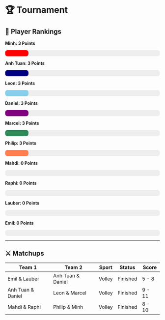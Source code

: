 # 🏆 Tournament
## 🏅 Player Rankings

**Minh: 3 Points**
<div style="background-color: #eee; border-radius: 8px; width: 100%; height: 20px;">
  <div style="width: 15.0%; background-color: red; height: 100%; border-radius: 8px;"></div>
</div>
            
**Anh Tuan: 3 Points**
<div style="background-color: #eee; border-radius: 8px; width: 100%; height: 20px;">
  <div style="width: 15.0%; background-color: navy; height: 100%; border-radius: 8px;"></div>
</div>
            
**Leon: 3 Points**
<div style="background-color: #eee; border-radius: 8px; width: 100%; height: 20px;">
  <div style="width: 15.0%; background-color: skyblue; height: 100%; border-radius: 8px;"></div>
</div>
            
**Daniel: 3 Points**
<div style="background-color: #eee; border-radius: 8px; width: 100%; height: 20px;">
  <div style="width: 15.0%; background-color: purple; height: 100%; border-radius: 8px;"></div>
</div>
            
**Marcel: 3 Points**
<div style="background-color: #eee; border-radius: 8px; width: 100%; height: 20px;">
  <div style="width: 15.0%; background-color: seagreen; height: 100%; border-radius: 8px;"></div>
</div>
            
**Philip: 3 Points**
<div style="background-color: #eee; border-radius: 8px; width: 100%; height: 20px;">
  <div style="width: 15.0%; background-color: coral; height: 100%; border-radius: 8px;"></div>
</div>
            
**Mahdi: 0 Points**
<div style="background-color: #eee; border-radius: 8px; width: 100%; height: 20px;">
  <div style="width: 0.0%; background-color: tomato; height: 100%; border-radius: 8px;"></div>
</div>
            
**Raphi: 0 Points**
<div style="background-color: #eee; border-radius: 8px; width: 100%; height: 20px;">
  <div style="width: 0.0%; background-color: lime; height: 100%; border-radius: 8px;"></div>
</div>
            
**Lauber: 0 Points**
<div style="background-color: #eee; border-radius: 8px; width: 100%; height: 20px;">
  <div style="width: 0.0%; background-color: orange; height: 100%; border-radius: 8px;"></div>
</div>
            
**Emil: 0 Points**
<div style="background-color: #eee; border-radius: 8px; width: 100%; height: 20px;">
  <div style="width: 0.0%; background-color: gold; height: 100%; border-radius: 8px;"></div>
</div>
            
---

## ⚔️ Matchups 


| Team 1                | Team 2                | Sport     | Status   | Score     |
|-----------------------|-----------------------|-----------|----------|-----------|
| Emil & Lauber         | Anh Tuan & Daniel     | Volley    | Finished | 5 - 8     |
| Anh Tuan & Daniel     | Leon & Marcel         | Volley    | Finished | 9 - 11    |
| Mahdi & Raphi         | Philip & Minh         | Volley    | Finished | 8 - 10    |

